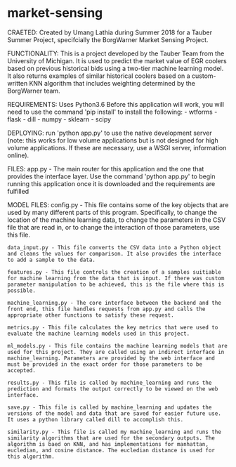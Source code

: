 # market-sensing

CRAETED:
Created by Umang Lathia during Summer 2018 for a Tauber Summer Project, specifcially the BorgWarner Market Sensing Project.

FUNCTIONALITY:
This is a project developed by the Tauber Team from the University of Michigan. It is used to predict the market value of EGR coolers based on previous historical bids using a two-tier machine learning model. It also returns examples of similar historical coolers based on a custom-written KNN algorithm that includes weighting determined by the BorgWarner team.  

REQUIREMENTS:
Uses Python3.6
Before this application will work, you will need to use the command 'pip install' to install the following:
	 - wtforms
	 - flask
	 - dill
	 - numpy
	 - sklearn
	 - scipy

DEPLOYING:
run 'python app.py' to use the native development server (note: this works for low volume applications but is not designed for high volume applications. If these are necessary, use a WSGI server, information online).

FILES:
app.py - The main router for this application and the one that provides the interface layer. Use the command 'python app.py' to begin running this application once it is downloaded and the requirements are fulfilled

MODEL FILES:
	config.py - This file contains some of the key objects that are used by many different parts of this program. Specifically, to change the location of the machine learning data, to change the parameters in the CSV file that are read in, or to change the interaction of those parameters, use this file.

	data_input.py - This file converts the CSV data into a Python object and cleans the values for comparison. It also provides the interface to add a sample to the data.

	features.py - This file controls the creation of a samples suitiable for machine learning from the data that is input. If there was custom parameter manipulation to be achieved, this is the file where this is possible.

	machine_learning.py - The core interface between the backend and the front end, this file handles requests from app.py and calls the appropriate other functions to satisfy these request.

	metrics.py - This file calculates the key metrics that were used to evaluate the machine learning models used in this project.

	ml_models.py - This file contains the machine learning models that are used for this project. They are called using an indirect interface in machine_learning. Parameters are provided by the web interface and must be provided in the exact order for those parameters to be accepted.

	results.py - This file is called by machine_learning and runs the prediction and formats the output correctly to be viewed on the web interface.

	save.py - This file is called by machine_learning and updates the versions of the model and data that are saved for easier future use. It uses a python library called dill to accomplish this.

	similarity.py - This file is called my machine_learning and runs the similarity algorithms that are used for the secondary outputs. The algorithm is baed on KNN, and has implementations for manhattan, eucledian, and cosine distance. The eucledian distance is used for this algorithm.

